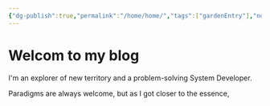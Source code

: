 ```yaml
---
{"dg-publish":true,"permalink":"/home/home/","tags":["gardenEntry"],"noteIcon":"","created":"2023-11-12T15:56:36.020+09:00","updated":"2023-11-12T19:43:09.053+09:00"}
---
```


# Welcom to my blog
I'm an explorer of new territory and a 
problem-solving System Developer.

Paradigms are always welcome, but as I got closer to the essence,